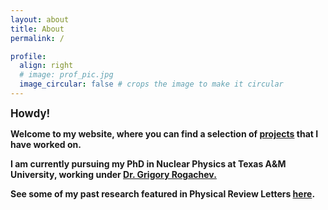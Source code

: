 ```yaml
---
layout: about
title: About
permalink: /

profile:
  align: right
  # image: prof_pic.jpg
  image_circular: false # crops the image to make it circular
---
```


<b><big>Howdy!</big><b>

Welcome to my website, where you can find a selection of [projects](/projects/) that I have worked on.

I am currently pursuing my PhD in Nuclear Physics at Texas A&M University, working under [Dr. Grigory Rogachev.](https://artsci.tamu.edu/physics-astronomy/contact/profiles/grigory-rogachev.html)

See some of my past research featured in Physical Review Letters [here](https://journals.aps.org/prl/pdf/10.1103/PhysRevLett.131.061901).